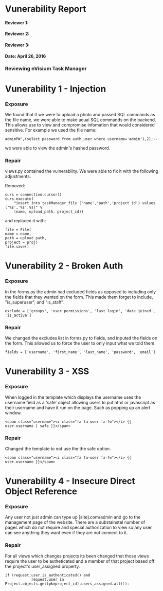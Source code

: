 # Vunerability Report

#### Reviewer 1:
#### Reviewer 2:
#### Reviewer 3:
#### Date: April 26, 2016

### Reviewing nVisium Task Manager

# Vunerability 1 - Injection

### Exposure

We found that if we were to upload a photo and passed SQL commands as the file name, we were able to make acual SQL commands on the backend. This allows use to view and compromise infomation that would considered sensitive. For example we used the file name:

```
adminPW',(select password from auth_user where username='admin'),2);--
```

we were able to view the admin's hashed password.

### Repair

views.py contained the vulnerability. We were able to fix it with the following adjustments. 

Removed:
```
curs = connection.cursor()
curs.execute(
    "insert into taskManager_file ('name','path','project_id') values ('%s','%s',%s)" %
    (name, upload_path, project_id))
```

and replaced it with:
```
file = File(
name = name,
path = upload_path,
project = proj)
file.save()
```


# Vunerability 2 - Broken Auth

### Exposure

In the forms.py the admin had excluded fields as opposed to including only the fields that they wanted on the form. This made them forget to include, "is_superuser", and "is_staff". 
```
exclude = ['groups', 'user_permissions', 'last_login', 'date_joined', 'is_active']
```

### Repair

We changed the excludes list in forms.py to fields, and inputed the fields on the form. This allowed us to force the user to only input what we told them.
```
fields = ['username', 'first_name', 'last_name', 'password', 'email']
```

# Vunerability 3 - XSS

### Exposure

When logged in the template which displays the username uses the username field as a 'safe' object allowing users to put html or javascript as their username and have it run on the page. Such as popping up an alert window.
```
<span class="username"><i class="fa fa-user fa-fw"></i> {{ user.username | safe }}</span>
```


### Repair
Changed the template to not use the the safe option.
```
<span class="username"><i class="fa fa-user fa-fw"></i> {{ user.username }}</span>
```

# Vunerability 4 - Insecure Direct Object Reference

### Exposure
Any user not just admin can type up [site].com/admin and go to the management page of the website. There are a substainstal number of pages which do not require and special authorization to view so any user can see anything they want even if they are not connect to it.

### Repair
For all views which changes projects its been changed that those views require the user to be autheticated and a member of that project based off the project's user_assigned property.
```
if (request.user.is_authenticated() and
            request.user in Project.objects.get(pk=project_id).users_assigned.all()):
```

